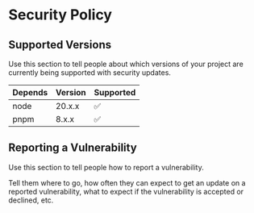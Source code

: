 # Security Policy

## Supported Versions

Use this section to tell people about which versions of your project are
currently being supported with security updates.

| Depends | Version | Supported          |
| ------- | ------- | ------------------ |
| node  | 20.x.x   | :white_check_mark: |
| pnpm  | 8.x.x   | :white_check_mark: |

## Reporting a Vulnerability

Use this section to tell people how to report a vulnerability.

Tell them where to go, how often they can expect to get an update on a
reported vulnerability, what to expect if the vulnerability is accepted or
declined, etc.
